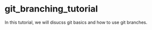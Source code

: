 # git_branching_tutorial

In this tutorial, we will disucss git basics and how to use git branches.

